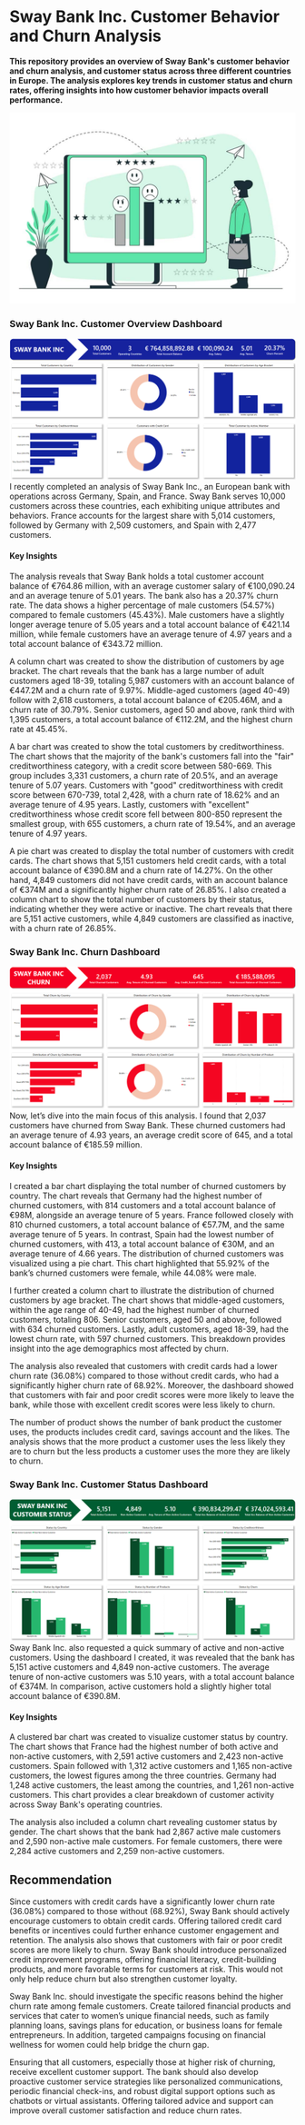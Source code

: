 # Sway Bank Inc. Customer Behavior and Churn Analysis
**This repository provides an overview of Sway Bank's customer behavior and churn analysis, and customer status across three different countries in Europe. The analysis explores key trends in customer status and churn rates, offering insights into how customer behavior impacts overall performance.**

![Churn Illustration](https://github.com/Herola007/Customer-Churn-Analysis/blob/main/Customer%20Churn%20Illustration.jpg?raw=true)


### Sway Bank Inc. Customer Overview Dashboard
![Dashboad Overview](https://github.com/Herola007/Customer-Churn-Analysis/blob/main/Dashboard%20Overview.png?raw=true)
I recently completed an analysis of Sway Bank Inc., an European bank with operations across Germany, Spain, and France. Sway Bank serves 10,000 customers across these countries, each exhibiting unique attributes and behaviors. France accounts for the largest share with 5,014 customers, followed by Germany with 2,509 customers, and Spain with 2,477 customers.
#### Key Insights
The analysis reveals that Sway Bank holds a total customer account balance of €764.86 million, with an average customer salary of €100,090.24 and an average tenure of 5.01 years. The bank also has a 20.37% churn rate. The data shows a higher percentage of male customers (54.57%) compared to female customers (45.43%). Male customers have a slightly longer average tenure of 5.05 years and a total account balance of €421.14 million, while female customers have an average tenure of 4.97 years and a total account balance of €343.72 million.

A column chart was created to show the distribution of customers by age bracket. The chart reveals that the bank has a large number of adult customers aged 18-39, totaling 5,987 customers with an account balance of €447.2M and a churn rate of 9.97%. Middle-aged customers (aged 40-49) follow with 2,618 customers, a total account balance of €205.46M, and a churn rate of 30.79%. Senior customers, aged 50 and above, rank third with 1,395 customers, a total account balance of €112.2M, and the highest churn rate at 45.45%.

A bar chart was created to show the total customers by creditworthiness. The chart shows that the majority of the bank's customers fall into the "fair" creditworthiness category, with a credit score between 580-669. This group includes 3,331 customers, a churn rate of 20.5%, and an average tenure of 5.07 years. Customers with "good" creditworthiness with credit score between 670-739, total 2,428, with a churn rate of 18.62% and an average tenure of 4.95 years. Lastly, customers with "excellent" creditworthiness whose credit score fell between 800-850 represent the smallest group, with 655 customers, a churn rate of 19.54%, and an average tenure of 4.97 years.

A pie chart was created to display the total number of customers with credit cards. The chart shows that 5,151 customers held credit cards, with a total account balance of €390.8M and a churn rate of 14.27%. On the other hand, 4,849 customers did not have credit cards, with an account balance of €374M and a significantly higher churn rate of 26.85%. I also created a column chart to show the total number of customers by their status, indicating whether they were active or inactive. The chart reveals that there are 5,151 active customers, while 4,849 customers are classified as inactive, with a churn rate of 26.85%.


### Sway Bank Inc. Churn Dashboard
![Churn Dashboard](https://github.com/Herola007/Customer-Churn-Analysis/blob/main/Churn%20Dashboard.png?raw=true)
Now, let’s dive into the main focus of this analysis. I found that 2,037 customers have churned from Sway Bank. These churned customers had an average tenure of 4.93 years, an average credit score of 645, and a total account balance of €185.59 million.
#### Key Insights
I created a bar chart displaying the total number of churned customers by country. The chart reveals that Germany had the highest number of churned customers, with 814 customers and a total account balance of €98M, alongside an average tenure of 5 years. France followed closely with 810 churned customers, a total account balance of €57.7M, and the same average tenure of 5 years. In contrast, Spain had the lowest number of churned customers, with 413, a total account balance of €30M, and an average tenure of 4.66 years. The distribution of churned customers was visualized using a pie chart. This chart highlighted that 55.92% of the bank’s churned customers were female, while 44.08% were male.

I further created a column chart to illustrate the distribution of churned customers by age bracket. The chart shows that middle-aged customers, within the age range of 40-49, had the highest number of churned customers, totaling 806. Senior customers, aged 50 and above, followed with 634 churned customers. Lastly, adult customers, aged 18-39, had the lowest churn rate, with 597 churned customers. This breakdown provides insight into the age demographics most affected by churn.

The analysis also revealed that customers with credit cards had a lower churn rate (36.08%) compared to those without credit cards, who had a significantly higher churn rate of 68.92%. Moreover, the dashboard showed that customers with fair and poor credit scores were more likely to leave the bank, while those with excellent credit scores were less likely to churn. 

The number of product shows the number of bank product the customer uses, the products includes credit card, savings account and the likes. The analysis shows that the more product a customer uses the less likely they are to churn but the less products a customer uses the more they are likely to churn. 

### Sway Bank Inc. Customer Status Dashboard
![Customer Status](https://github.com/Herola007/Customer-Churn-Analysis/blob/main/Customer%20Status.png?raw=true)
Sway Bank Inc. also requested a quick summary of active and non-active customers. Using the dashboard I created, it was revealed that the bank has 5,151 active customers and 4,849 non-active customers. The average tenure of non-active customers was 5.10 years, with a total account balance of €374M. In comparison, active customers hold a slightly higher total account balance of €390.8M. 
#### Key Insights
A clustered bar chart was created to visualize customer status by country. The chart shows that France had the highest number of both active and non-active customers, with 2,591 active customers and 2,423 non-active customers. Spain followed with 1,312 active customers and 1,165 non-active customers, the lowest figures among the three countries. Germany had 1,248 active customers, the least among the countries, and 1,261 non-active customers. This chart provides a clear breakdown of customer activity across Sway Bank's operating countries. 

The analysis also included a column chart revealing customer status by gender. The chart shows that the bank had 2,867 active male customers and 2,590 non-active male customers. For female customers, there were 2,284 active customers and 2,259 non-active customers.  


## Recommendation
Since customers with credit cards have a significantly lower churn rate (36.08%) compared to those without (68.92%), Sway Bank should actively encourage customers to obtain credit cards. Offering tailored credit card benefits or incentives could further enhance customer engagement and retention. The analysis also shows that customers with fair or poor credit scores are more likely to churn. Sway Bank should introduce personalized credit improvement programs, offering financial literacy, credit-building products, and more favorable terms for customers at risk. This would not only help reduce churn but also strengthen customer loyalty.

Sway Bank Inc. should investigate the specific reasons behind the higher churn rate among female customers. Create tailored financial products and services that cater to women’s unique financial needs, such as family planning loans, savings plans for education, or business loans for female entrepreneurs. In addition, targeted campaigns focusing on financial wellness for women could help bridge the churn gap.

Ensuring that all customers, especially those at higher risk of churning, receive excellent customer support. The bank should also develop proactive customer service strategies like personalized communications, periodic financial check-ins, and robust digital support options such as chatbots or virtual assistants. Offering tailored advice and support can improve overall customer satisfaction and reduce churn rates.






